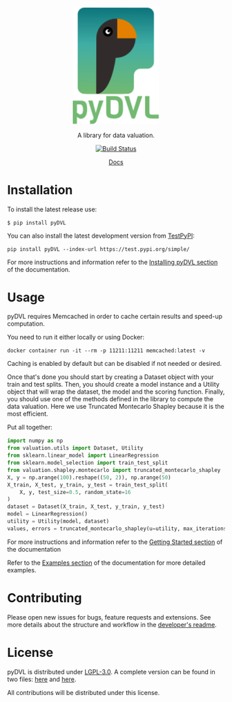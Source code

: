 <p align="center">
    <img alt="pyDVL" src="logo.svg" width="200"/>
</p>

<p align="center">
    A library for data valuation.
</p>

<p align="center">
    <a href="https://github.com/appliedAI-Initiative/valuation/actions/workflows/tox.yaml"><img src="https://github.com/appliedAI-Initiative/valuation/actions/workflows/tox.yaml/badge.svg" alt="Build Status" /></a>
</p>

<p align="center">
    <a href="https://appliedAI-Initiative.github.io/valuation">Docs</a>
</p>

# Installation

To install the latest release use:

```shell
$ pip install pyDVL
```

You can also install the latest development version from [TestPyPI](https://test.pypi.org/project/pyDVL/):

```shell
pip install pyDVL --index-url https://test.pypi.org/simple/
```

For more instructions and information refer to the [Installing pyDVL section](https://appliedAI-Initiative.github.io/valuation/install.html)
of the documentation.

# Usage

pyDVL requires Memcached in order to cache certain results and speed-up computation.

You need to run it either locally or using Docker:

```shell
docker container run -it --rm -p 11211:11211 memcached:latest -v
```

Caching is enabled by default but can be disabled if not needed or desired. 

Once that's done you should start by creating a Dataset object with your train and test splits.
Then, you should create a model instance and a Utility object that will wrap the dataset, the model
and the scoring function. Finally, you should use one of the methods defined in the library to compute
the data valuation. Here we use Truncated Montecarlo Shapley because it is the most efficient.

Put all together:


```python
import numpy as np
from valuation.utils import Dataset, Utility
from sklearn.linear_model import LinearRegression
from sklearn.model_selection import train_test_split
from valuation.shapley.montecarlo import truncated_montecarlo_shapley
X, y = np.arange(100).reshape((50, 2)), np.arange(50)
X_train, X_test, y_train, y_test = train_test_split(
    X, y, test_size=0.5, random_state=16
)
dataset = Dataset(X_train, X_test, y_train, y_test)
model = LinearRegression()
utility = Utility(model, dataset)
values, errors = truncated_montecarlo_shapley(u=utility, max_iterations=100)
```

For more instructions and information refer to the [Getting Started section](https://appliedAI-Initiative.github.io/valuation/getting-started.html) 
of the documentation 

Refer to the [Examples section](https://appliedAI-Initiative.github.io/valuation/examples/index.html) of the documentation for more detailed examples.

# Contributing

Please open new issues for bugs, feature requests and extensions. See more details about the structure and
workflow in the [developer's readme](README-dev.md).

# License

pyDVL is distributed under [LGPL-3.0](https://www.gnu.org/licenses/lgpl-3.0.html). 
A complete version can be found in two files: [here](LICENSE) and [here](LICENSE.LESSER).

All contributions will be distributed under this license.
